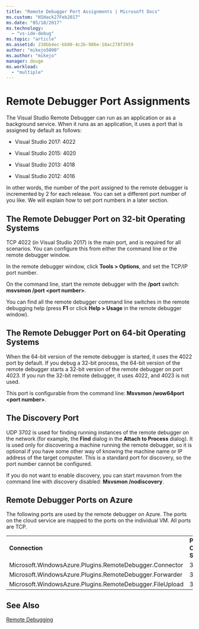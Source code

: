 ```yaml
---
title: "Remote Debugger Port Assignments | Microsoft Docs"
ms.custom: "H1Hack27Feb2017"
ms.date: "05/18/2017"
ms.technology: 
  - "vs-ide-debug"
ms.topic: "article"
ms.assetid: 238bb4ec-bb00-4c2b-986e-18ac278f3959
author: "mikejo5000"
ms.author: "mikejo"
manager: douge
ms.workload: 
  - "multiple"
---
```

# Remote Debugger Port Assignments
The Visual Studio Remote Debugger can run as an application or as a background service. When it runs as an application, it uses a port that is assigned by default as follows:  

-   Visual Studio 2017: 4022

-   Visual Studio 2015: 4020  
  
-   Visual Studio 2013: 4018  
  
-   Visual Studio 2012: 4016  
  
 In other words, the number of the port assigned to the remote debugger is incremented by 2 for each release. You can set a different port number of you like. We will explain how to set port numbers in a later section.  
  
## The Remote Debugger Port on 32-bit Operating Systems  
 TCP 4022 (in Visual Studio 2017) is the main port, and is required for all scenarios. You can configure this from either the command line or the remote debugger window.  
  
 In the remote debugger window, click **Tools > Options**, and set the TCP/IP port number.  
  
 On the command line, start the remote debugger with the **/port** switch: **msvsmon /port \<port number>**.  
  
 You can find all the remote debugger command line switches in the remote debugging help (press **F1** or click **Help > Usage** in the remote debugger window).  
  
## The Remote Debugger Port on 64-bit Operating Systems  
 When the 64-bit version of the remote debugger is started, it uses the 4022 port by default.  If you debug a 32-bit process, the 64-bit version of the remote debugger starts a 32-bit version of the remote debugger on port 4023. If you run the 32-bit remote debugger, it uses 4022, and 4023 is not used.  
  
 This port is configurable from the command line: **Msvsmon /wow64port \<port number>**.  
  
## The Discovery Port  
 UDP 3702 is used for finding running instances of the remote debugger on the network (for example, the **Find** dialog in the **Attach to Process** dialog). It is used only for discovering a machine running the remote debugger, so it is  optional if you have some other way of knowing the machine name or IP address of the target computer. This is a standard port for discovery, so the port number cannot be configured.  
  
 If you do not want to enable discovery, you can start msvsmon from the command line with discovery disabled:  **Msvsmon /nodiscovery**.  
  
## Remote Debugger Ports on Azure  
 The following ports are used by the remote debugger on Azure. The ports on the cloud service are mapped to the ports on the individual VM. All ports are TCP.  
  
||||  
|-|-|-|  
|**Connection**|**Port on Cloud Service**|**Port on VM**|  
|Microsoft.WindowsAzure.Plugins.RemoteDebugger.Connector|30400|30398|  
|Microsoft.WindowsAzure.Plugins.RemoteDebugger.Forwarder|31400|31398|  
|Microsoft.WindowsAzure.Plugins.RemoteDebugger.FileUpload|32400|32398|  
  
## See Also  
 [Remote Debugging](../debugger/remote-debugging.md)